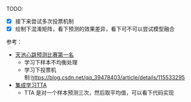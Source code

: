 TODO:

- [x] 接下来尝试多次投票机制
- [x] 绘制下混淆矩阵，看下预测的效果差异，看下可不可以尝试模型融合

参考：

- [天池心跳预测比赛第一名](https://tianchi.aliyun.com/notebook-ai/detail?spm=5176.12586969.1002.3.3cf267f7aXHfU6&postId=231585)
  - 学习下样本不均衡处理
  - 学习下投票机制:https://blog.csdn.net/qq_39478403/article/details/115533295
- [集成学习TTA](https://tianchi.aliyun.com/notebook-ai/detail?spm=5176.12586969.1002.18.2ce823e6FF4FLX&postId=108656)
  - TTA 是对一个样本预测三次，然后取平均值，可以看下代码实现
